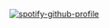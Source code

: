 [![spotify-github-profile](https://spotify-github-profile.kittinanx.com/api/view?uid=31mplrsixynas3fsmo36kckq5s4y&cover_image=true&theme=novatorem&show_offline=false&background_color=ffffff&interchange=false&bar_color=525869&bar_color_cover=false)](https://spotify-github-profile.kittinanx.com/api/view?uid=31mplrsixynas3fsmo36kckq5s4y&redirect=true)
